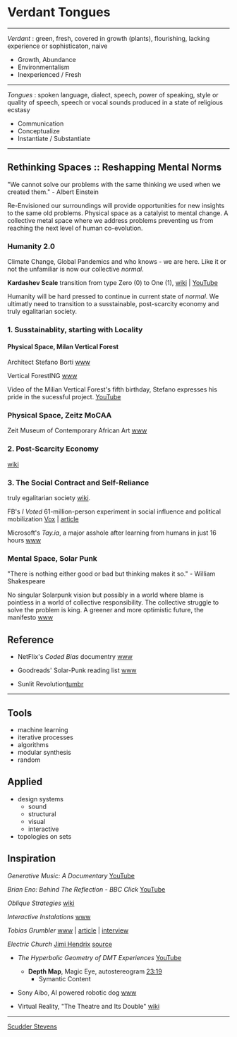 # Verdant Tongues
___
_Verdant_ : green, fresh, covered in growth (plants), flourishing, lacking experience or sophisticaton, naive

* Growth, Abundance
* Environmentalism
* Inexperienced / Fresh
___
_Tongues_ : spoken language, dialect, speech, power of speaking, style or quality of speech, speech or vocal sounds produced in a state of religious ecstasy

* Communication
* Conceptualize
* Instantiate / Substantiate
___

## Rethinking Spaces :: Reshapping Mental Norms

"We cannot solve our problems with the same thinking we used when we created them." - Albert Einstein

Re-Envisioned our surroundings will provide opportunities for new insights to the same old problems. Physical space as a catalyist to mental change. A collective metal space where we address problems preventing us from reaching the next level of human co-evolution.

### Humanity 2.0

Climate Change, Global Pandemics and who knows - we are here. Like it or not the unfamiliar is now our collective *normal*. 

**Kardashev Scale** transition from type Zero (0) to One (1), [wiki](https://en.wikipedia.org/wiki/Kardashev_scale) | [YouTube](https://youtu.be/DXtpibqvFfE?t=2730)

Humanity will be hard pressed to continue in current state of *normal*. We ultimatly need to transition to a susstainable, post-scarcity economy and truly egalitarian society.

### 1. Susstainablity, starting with Locality

#### Physical Space, Milan Vertical Forest

Architect Stefano Borti [www](https://www.stefanoboeriarchitetti.net/en/)

Vertical ForestING [www](https://www.stefanoboeriarchitetti.net/en/vertical-foresting/)

Video of the Milian Vertical Forest's fifth birthday, Stefano expresses his pride in the sucessful project. [YouTube](ttps://www.youtube.com/watch?v=XXRu_qMhRbs)

### Physical Space, Zeitz MoCAA

Zeit Museum of Contemporary African Art [www](https://zeitzmocaa.museum/)

### 2. Post-Scarcity Economy

[wiki](https://en.wikipedia.org/wiki/Post-scarcity_economy)

### 3. The Social Contract and Self-Reliance

truly egalitarian society [wiki](https://en.wikipedia.org/wiki/Egalitarianism).

FB's *I Voted* 61-million-person experiment in social influence and political mobilization  [Vox](https://www.vox.com/2014/11/4/7154641/midterm-elections-2014-voted-facebook-friends-vote-polls) | [article](https://www.nature.com/articles/nature11421)

Microsoft's *Tay.ia*, a major asshole after learning from humans in just 16 hours [www](here)

### Mental Space, Solar Punk

"There is nothing either good or bad but thinking makes it so." - William Shakespeare

No singular Solarpunk vision but possibly in a world where blame is pointless in a world of collective responsibility. The collective struggle to solve the problem is king. A greener and more optimistic future, the manifesto [www](https://hieroglyph.asu.edu/2014/09/solarpunk-notes-toward-a-manifesto/)


## Reference

- NetFlix's *Coded Bias* documentry [www](https://www.netflix.com/title/81328723)

- Goodreads' Solar-Punk reading list [www](https://www.goodreads.com/list/show/89580.Solarpunk)

- Sunlit Revolution[tumbr](https://sunlitrevolution.tumblr.com/)

___

## Tools
- machine learning
- iterative processes
- algorithms
- modular synthesis
- random

## Applied
- design systems
    - sound
    - structural
    - visual
    - interactive
- topologies on sets

## Inspiration

*Generative Music: A Documentary* [YouTube](https://www.youtube.com/watch?v=WOl3X3YdjsM)

*Brian Eno: Behind The Reflection - BBC Click* [YouTube](https://www.youtube.com/watch?v=cv7epY75Wa0)

*Oblique Strategies* [wiki](https://en.wikipedia.org/wiki/Oblique_Strategies)

*Interactive Instalations* [www](http://www.convivial.studio/)

*Tobias Grumbler* [www](https://www.syncon-d.com/) | [article](https://weareplaygrounds.nl/artist/tobias-gremmler/) | [interview](https://www.annamonteverdi.it/digital/interview-to-tobias-gremmler-digital-artist/)

*Electric Church* [Jimi Hendrix](https://jimihendrixelectricchurch.com/) [source](https://youtu.be/iqBh7G4uDR8?t=1819)

- *The Hyperbolic Geometry of DMT Experiences* [YouTube](https://www.youtube.com/watch?v=loCBvaj4eSg)
    - **Depth Map**, Magic Eye, autostereogram [23:19](https://youtu.be/loCBvaj4eSg?t=1399)
        - Symantic Content

- Sony Aibo, AI powered robotic dog [www](https://us.aibo.com/)

- Virtual Reality, "The Theatre and Its Double" [wiki](https://en.wikipedia.org/wiki/The_Theatre_and_Its_Double)
___

[Scudder Stevens](https://scudderstevens.me "Scudder Stevens")